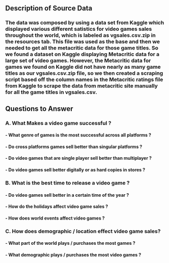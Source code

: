 ## Description of Source Data

### The data was composed by using a data set from Kaggle which displayed various different satistics for video games sales throughout the world, which is labeled as vgsales.csv.zip in the resources tab. This file was used as the base and then we needed to get all the metacritic data for those game titles. So we found a dataset on Kaggle displaying Metacritic data for a large set of video games. However, the Metacritic data for games we found on Kaggle did not have nearly as many game titles as our vgsales.csv.zip file, so we then created a scraping script based off the column names in the Metacritic ratings file from Kaggle to scrape the data from metacritic site manually for all the game titles in vgsales.csv.


## Questions to Answer

### A. What Makes a video game successful ?

#### - What genre of games is the most successful across all platforms ?
#### - Do cross platforms games sell better than singular platforms ?
#### - Do video games that are single player sell better than multiplayer ?
#### - Do video games sell better digitally or as hard copies in stores ?

### B. What is the best time to release a video game ? 

#### - Do video games sell better in a certain time of the year ?
#### - How do the holidays affect video game sales ?
#### - How does world events affect video games ? 

### C. How does demographic / location effect video game sales?

#### - What part of the world plays / purchases the most games ?
#### - What demographic plays / purchases the most video games ?

